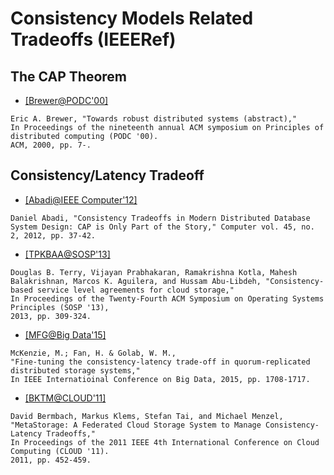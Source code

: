 # Consistency Models Related Tradeoffs (IEEERef)

## The CAP Theorem
- [[Brewer@PODC'00]](http://dl.acm.org/citation.cfm?id=343502)
```
Eric A. Brewer, "Towards robust distributed systems (abstract),"
In Proceedings of the nineteenth annual ACM symposium on Principles of distributed computing (PODC '00). 
ACM, 2000, pp. 7-. 
```

## Consistency/Latency Tradeoff
- [[Abadi@IEEE Computer'12]](http://dl.acm.org/citation.cfm?id=2360959)
```
Daniel Abadi, "Consistency Tradeoffs in Modern Distributed Database System Design: CAP is Only Part of the Story," Computer vol. 45, no. 2, 2012, pp. 37-42.
```

- [[TPKBAA@SOSP'13]](http://dl.acm.org/citation.cfm?id=2522731)
```
Douglas B. Terry, Vijayan Prabhakaran, Ramakrishna Kotla, Mahesh Balakrishnan, Marcos K. Aguilera, and Hussam Abu-Libdeh, "Consistency-based service level agreements for cloud storage,"
In Proceedings of the Twenty-Fourth ACM Symposium on Operating Systems Principles (SOSP '13),
2013, pp. 309-324.
```

- [[MFG@Big Data'15]](http://ieeexplore.ieee.org/stamp/stamp.jsp?arnumber=7363942)
```
McKenzie, M.; Fan, H. & Golab, W. M., 
"Fine-tuning the consistency-latency trade-off in quorum-replicated distributed storage systems,"
In IEEE Internatioinal Conference on Big Data, 2015, pp. 1708-1717.
```

- [[BKTM@CLOUD'11]](http://dl.acm.org/citation.cfm?id=2055544)
```
David Bermbach, Markus Klems, Stefan Tai, and Michael Menzel,
"MetaStorage: A Federated Cloud Storage System to Manage Consistency-Latency Tradeoffs,"
In Proceedings of the 2011 IEEE 4th International Conference on Cloud Computing (CLOUD '11). 
2011, pp. 452-459. 
```

